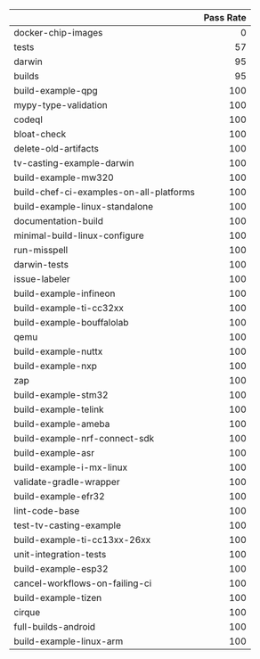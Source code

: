 |                                         |   Pass Rate |
|:----------------------------------------|------------:|
| docker-chip-images                      |           0 |
| tests                                   |          57 |
| darwin                                  |          95 |
| builds                                  |          95 |
| build-example-qpg                       |         100 |
| mypy-type-validation                    |         100 |
| codeql                                  |         100 |
| bloat-check                             |         100 |
| delete-old-artifacts                    |         100 |
| tv-casting-example-darwin               |         100 |
| build-example-mw320                     |         100 |
| build-chef-ci-examples-on-all-platforms |         100 |
| build-example-linux-standalone          |         100 |
| documentation-build                     |         100 |
| minimal-build-linux-configure           |         100 |
| run-misspell                            |         100 |
| darwin-tests                            |         100 |
| issue-labeler                           |         100 |
| build-example-infineon                  |         100 |
| build-example-ti-cc32xx                 |         100 |
| build-example-bouffalolab               |         100 |
| qemu                                    |         100 |
| build-example-nuttx                     |         100 |
| build-example-nxp                       |         100 |
| zap                                     |         100 |
| build-example-stm32                     |         100 |
| build-example-telink                    |         100 |
| build-example-ameba                     |         100 |
| build-example-nrf-connect-sdk           |         100 |
| build-example-asr                       |         100 |
| build-example-i-mx-linux                |         100 |
| validate-gradle-wrapper                 |         100 |
| build-example-efr32                     |         100 |
| lint-code-base                          |         100 |
| test-tv-casting-example                 |         100 |
| build-example-ti-cc13xx-26xx            |         100 |
| unit-integration-tests                  |         100 |
| build-example-esp32                     |         100 |
| cancel-workflows-on-failing-ci          |         100 |
| build-example-tizen                     |         100 |
| cirque                                  |         100 |
| full-builds-android                     |         100 |
| build-example-linux-arm                 |         100 |